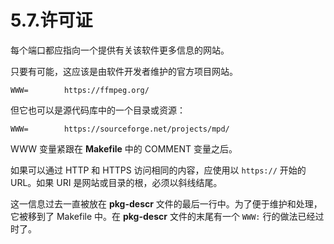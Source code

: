 # 5.7.许可证

每个端口都应指向一个提供有关该软件更多信息的网站。

只要有可能，这应该是由软件开发者维护的官方项目网站。

```
WWW=		https://ffmpeg.org/
```

但它也可以是源代码库中的一个目录或资源：

```
WWW=		https://sourceforge.net/projects/mpd/
```

WWW 变量紧跟在 **Makefile** 中的 COMMENT 变量之后。

如果可以通过 HTTP 和 HTTPS 访问相同的内容，应使用以 `https://`  开始的 URL。如果 URI 是网站或目录的根，必须以斜线结尾。

这一信息过去一直被放在 **pkg-descr** 文件的最后一行中。为了便于维护和处理， 它被移到了 Makefile 中。在 **pkg-descr** 文件的末尾有一个 `WWW:` 行的做法已经过时了。
